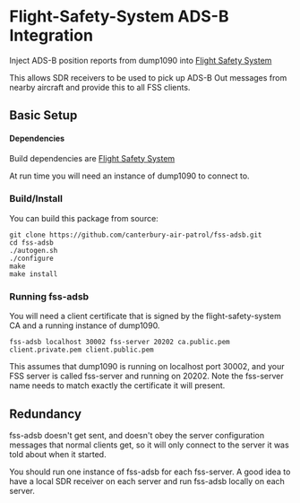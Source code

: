# Flight-Safety-System ADS-B Integration

Inject ADS-B position reports from dump1090 into [Flight Safety System](https://github.com/canterbury-air-patrol/flight-safety-system/)

This allows SDR receivers to be used to pick up ADS-B Out messages from nearby aircraft and provide this to all FSS clients.

## Basic Setup
#### Dependencies
Build dependencies are [Flight Safety System](https://github.com/canterbury-air-patrol/flight-safety-system/)

At run time you will need an instance of dump1090 to connect to.

### Build/Install
You can build this package from source:
```
git clone https://github.com/canterbury-air-patrol/fss-adsb.git
cd fss-adsb
./autogen.sh
./configure
make
make install
```

### Running fss-adsb
You will need a client certificate that is signed by the flight-safety-system CA and a running instance of dump1090.

`fss-adsb localhost 30002 fss-server 20202 ca.public.pem client.private.pem client.public.pem`

This assumes that dump1090 is running on localhost port 30002, and your FSS server is called fss-server and running on 20202. Note the fss-server name needs to match exactly the certificate it will present.


## Redundancy
fss-adsb doesn't get sent, and doesn't obey the server configuration messages that normal clients get, so it will only connect to the server it was told about when it started.

You should run one instance of fss-adsb for each fss-server. A good idea to have a local SDR receiver on each server and run fss-adsb locally on each server.